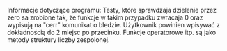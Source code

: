 Informacje dotyczące programu:
Testy, które sprawdzaja dzielenie przez zero sa zrobione tak, że funkcje w takim przypadku zwracaja 0 oraz wypisują
na "cerr" komunikat o bledzie.
Użytkownik powinien wpisywać z dokładnością do 2 miejsc po przecinku. Funkcje operatorowe itp. są jako metody struktury liczby zespolonej.


